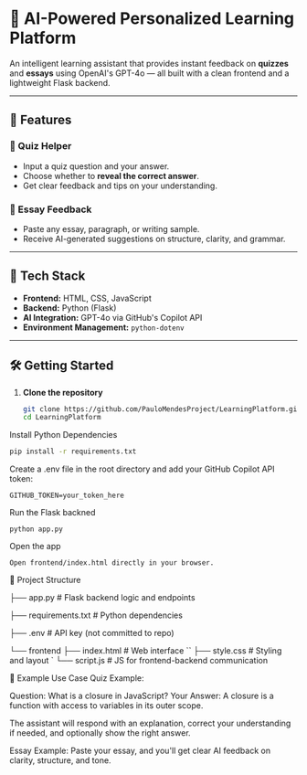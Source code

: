 # 🤖 AI-Powered Personalized Learning Platform

An intelligent learning assistant that provides instant feedback on **quizzes** and **essays** using OpenAI's GPT-4o — all built with a clean frontend and a lightweight Flask backend.

---

## 🧠 Features

### 📝 Quiz Helper
- Input a quiz question and your answer.
- Choose whether to **reveal the correct answer**.
- Get clear feedback and tips on your understanding.

### 📄 Essay Feedback
- Paste any essay, paragraph, or writing sample.
- Receive AI-generated suggestions on structure, clarity, and grammar.

---

## 🚀 Tech Stack

- **Frontend:** HTML, CSS, JavaScript
- **Backend:** Python (Flask)
- **AI Integration:** GPT-4o via GitHub's Copilot API
- **Environment Management:** `python-dotenv`

---

## 🛠️ Getting Started

1. **Clone the repository**
   ```bash
   git clone https://github.com/PauloMendesProject/LearningPlatform.git
   cd LearningPlatform

Install Python Dependencies
```bash
pip install -r requirements.txt
```

Create a .env file in the root directory and add your GitHub Copilot API token:
```
GITHUB_TOKEN=your_token_here
```

Run the Flask backned
```
python app.py
```

Open the app
```
Open frontend/index.html directly in your browser.
```

📁 Project Structure

├── app.py                 # Flask backend logic and endpoints

├── requirements.txt       # Python dependencies

├── .env                   # API key (not committed to repo)

└── frontend
    ├── index.html         # Web interface
    ``
    ├── style.css          # Styling and layout
    `
    └── script.js          # JS for frontend-backend communication

📌 Example Use Case
Quiz Example:

Question: What is a closure in JavaScript?
Your Answer: A closure is a function with access to variables in its outer scope.

The assistant will respond with an explanation, correct your understanding if needed, and optionally show the right answer.

Essay Example:
Paste your essay, and you'll get clear AI feedback on clarity, structure, and tone.




